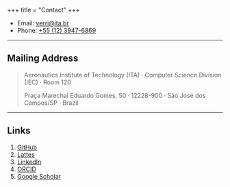 +++
title = "Contact"
+++

* Email: [verri@ita.br](mailto:verri@ita.br)
* Phone: [+55 (12) 3947-6869](tel:+55-12-3947-6869)

---

## Mailing Address

> Aeronautics Institute of Technology (ITA) · Computer Science Division (IEC) · Room 120
>
> Praça Marechal Eduardo Gomes, 50 · 12228-900 · São José dos Campos/SP · Brazil

---

## Links

1. [GitHub](https://github.com/verri)
2. [Lattes](http://lattes.cnpq.br/0145582312635382)
3. [LinkedIn](https://www.linkedin.com/in/filipe-verri-01bba6181/)
4. [ORCID](https://orcid.org/0000-0002-8240-5129)
5. [Google Scholar](https://scholar.google.com/citations?user=36FsgZ0AAAAJ&hl=en&oi=ao)
